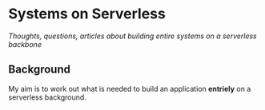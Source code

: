 # Systems on Serverless
_Thoughts, questions, articles about building entire systems on a serverless backbone_

## Background

My aim is to work out what is needed to build an application **entriely** on a serverless background.
